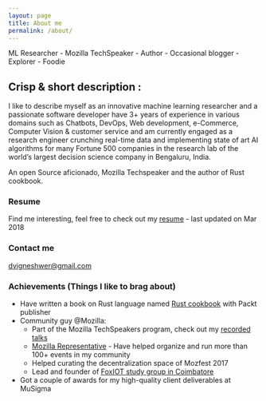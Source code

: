 ```yaml
---
layout: page
title: About me
permalink: /about/
---
```


ML Researcher - Mozilla TechSpeaker - Author - Occasional blogger - Explorer - Foodie

## Crisp & short description : 

I like to describe myself as an innovative machine learning researcher and a passionate software developer have 3+ years of experience in various domains such as Chatbots, DevOps, Web development, e-Commerce, Computer Vision & customer service and am currently engaged as a research engineer crunching real-time data and implementing state of art AI algorithms for many Fortune 500 companies in the research lab of the world’s largest decision science company in Bengaluru, India.

An open Source aficionado, Mozilla Techspeaker and the author of Rust cookbook.

### Resume

Find me interesting, feel free to check out my [resume](https://drive.google.com/open?id=1sGzPmMA3rmpEZ9I6dsbfLIN9ZC9wymfk) - last updated on Mar 2018

### Contact me

[dvigneshwer@gmail.com](mailto:dvigneshwer@gmail.com)

### Achievements (Things I like to brag about)

* Have written a book on Rust language named [Rust cookbook](https://www.packtpub.com/application-development/rust-cookbook) with Packt publisher
* Community guy @Mozilla:
    * Part of the Mozilla TechSpeakers program, check out my [recorded talks](https://www.youtube.com/watch?v=Zqzwkiii2NE&index=1&list=PLLYM4qs6CxRAPDyji-Y4A0KvVz0e7SJ6o)
    * [Mozilla Representative](https://reps.mozilla.org/u/dvigneshwer/) - Have helped organize and run more than 100+ events in my community
    * Helped curating the decentralization space of Mozfest 2017
    * Lead and founder of [FoxIOT study group in Coimbatore](https://science.mozilla.org/blog/sgs-viki-dhinakaran)
* Got a couple of awards for my high-quality client deliverables at MuSigma